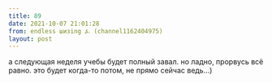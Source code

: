 ```yaml
---
title: 89
date: 2021-10-07 21:01:28
from: endless шизing ⍼ (channel1162404975)
layout: post
---
```


а следующая неделя учебы будет полный завал. но ладно, прорвусь всё равно. это будет когда-то потом, не прямо сейчас ведь...)
